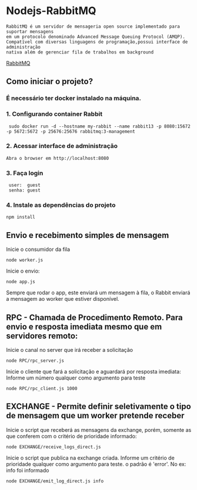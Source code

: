 # Nodejs-RabbitMQ

```
RabbitMQ é um servidor de mensageria open source implementado para suportar mensagens 
em um protocolo denominado Advanced Message Queuing Protocol (AMQP). 
Compatível com diversas linguagens de programação,possui interface de administração
nativa além de gerenciar fila de trabalhos em background
```
[RabbitMQ](https://www.rabbitmq.com/)


## Como iniciar o projeto?
### É necessário ter docker instalado na máquina.


### 1. Configurando container Rabbit
``` 
 sudo docker run -d --hostname my-rabbit --name rabbit13 -p 8080:15672 -p 5672:5672 -p 25676:25676 rabbitmq:3-management
```
 

### 2. Acessar interface de administração
```
Abra o browser em http://localhost:8080
```

### 3. Faça login
```
 user:  guest
 senha: guest
```

### 4. Instale as dependências do projeto
```
npm install
```

## Envio e recebimento simples de mensagem
Inicie o consumidor da fila
```
node worker.js
```

Inicie o envio:
```
node app.js
```

Sempre que rodar o app, este enviará um mensagem à fila, o Rabbit enviará
a mensagem ao worker que estiver disponível.



## RPC - Chamada de Procedimento Remoto. Para envio e resposta imediata mesmo que em servidores remoto:
Inicie o canal no server que irá receber a solicitação
```
node RPC/rpc_server.js
```

Inicie o cliente que fará a solicitação e aguardará por resposta imediata:
Informe um número qualquer como argumento para teste
```
node RPC/rpc_client.js 1000
```


## EXCHANGE - Permite definir seletivamente o tipo de mensagem que um worker pretende receber
Inicie o script que receberá as mensagens da exchange, porém, somente as que conferem com o critério de prioridade informado:
```
node EXCHANGE/receive_logs_direct.js
```

Inicie o script que publica na exchange criada.
Informe um critério de prioridade qualquer como argumento para teste. o padrão é 'error'. No ex: info foi informado
```
node EXCHANGE/emit_log_direct.js info
```


